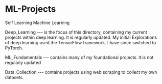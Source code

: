 # ML-Projects
Self Learning Machine Learning

Deep_Learning --- is the focus of this directory, containing my current projects within 
deep learning. It is regularly updated. My initial Explorations of deep learning 
used the TensorFlow framework. I have since switched to PyTorch.

ML_Fundamentals --- contains many of my foundational projects. It is not regularly updated

Data_Collection --- contains projects using web scraping to collect my own datasets.
